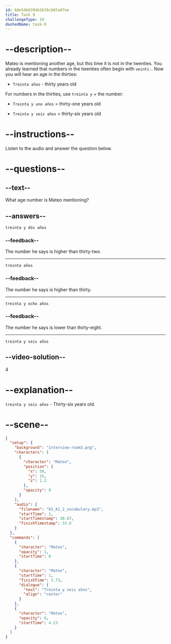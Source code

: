 ```yaml
---
id: 68e54b639461636cb65a87ee
title: Task 9
challengeType: 19
dashedName: task-9
---
```


<!-- (audio) Mateo: treinta y seis años. -->

# --description--

Mateo is mentioning another age, but this time it is not in the twenties. You already learned that numbers in the twenties often begin with `veinti-`. Now you will hear an age in the thirties:

- `Treinta años` - thirty years old

For numbers in the thirties, use `treinta y` + the number:

- `Treinta y uno años` = thirty-one years old

- `Treinta y seis años` = thirty-six years old

# --instructions--

Listen to the audio and answer the question below.

# --questions--

## --text--

What age number is Mateo mentioning?

## --answers--

`treinta y dós años`

### --feedback--

The number he says is higher than thirty-two.

---

`treinta años`

### --feedback--

The number he says is higher than thirty.

---

`treinta y ocho años`

### --feedback--

The number he says is lower than thirty-eight.

---

`treinta y seis años`

## --video-solution--

4

# --explanation--

`treinta y seis años` - Thirty-six years old.

# --scene--

```json
{
  "setup": {
    "background": "interview-room3.png",
    "characters": [
      {
        "character": "Mateo",
        "position": {
          "x": 50,
          "y": 15,
          "z": 1.2
        },
        "opacity": 0
      }
    ],
    "audio": {
      "filename": "ES_A1_2_vocabulary.mp3",
      "startTime": 1,
      "startTimestamp": 30.87,
      "finishTimestamp": 33.6
    }
  },
  "commands": [
    {
      "character": "Mateo",
      "opacity": 1,
      "startTime": 0
    },
    {
      "character": "Mateo",
      "startTime": 1,
      "finishTime": 3.73,
      "dialogue": {
        "text": "Treinta y seis años",
        "align": "center"
      }
    },
    {
      "character": "Mateo",
      "opacity": 0,
      "startTime": 4.23
    }
  ]
}
```

